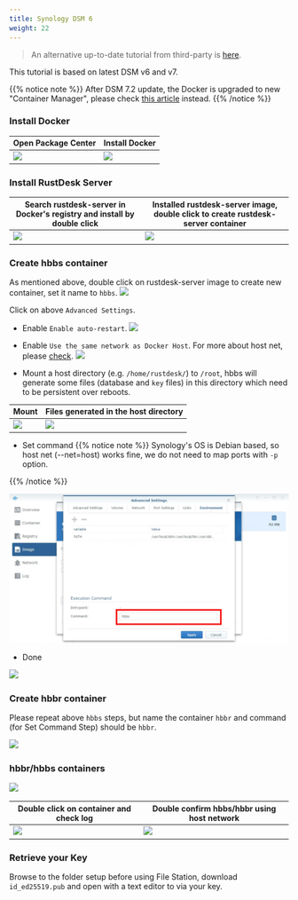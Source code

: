 ```yaml
---
title: Synology DSM 6
weight: 22
---
```


> An alternative up-to-date tutorial from third-party is [here](https://mariushosting.com/how-to-install-rustdesk-on-your-synology-nas/).

This tutorial is based on latest DSM v6 and v7.

{{% notice note %}}
After DSM 7.2 update, the Docker is upgraded to new "Container Manager", please check [this article](/docs/en/self-host/rustdesk-server-oss/synology/dsm-7) instead.
{{% /notice %}}

### Install Docker

| Open Package Center | Install Docker |
| --- | --- |
| ![](images/package-manager.png) | ![](images/docker.png) |

### Install RustDesk Server

| Search rustdesk-server in Docker's registry and install by double click | Installed rustdesk-server image, double click to create rustdesk-server container |
| --- | --- |
| ![](images/pull-rustdesk-server.png) | ![](images/rustdesk-server-installed.png) |

### Create hbbs container

As mentioned above, double click on rustdesk-server image to create new container, set it name to `hbbs`.
![](images/hbbs.png)

Click on above `Advanced Settings`.

- Enable `Enable auto-restart`.
![](images/auto-restart.png)

- Enable `Use the same network as Docker Host`. For more about host net, please [check](https://rustdesk.com/docs/en/self-host/rustdesk-server-oss/docker/#net-host).
![](images/host-net.png)

- Mount a host directory (e.g. `/home/rustdesk/`) to `/root`, hbbs will generate some files (database and `key` files) in this directory which need to be persistent over reboots.

| Mount | Files generated in the host directory |
| --- | --- |
| ![](images/mount.png) | ![](images/mounted-dir.png) |

- Set command
{{% notice note %}}
Synology's OS is Debian based, so host net (--net=host) works fine, we do not need to map ports with `-p` option.

{{% /notice %}}

![](images/hbbs-cmd.png?v3)

- Done

![](images/hbbs-config.png)

### Create hbbr container

Please repeat above `hbbs` steps, but name the container `hbbr` and command (for Set Command Step) should be `hbbr`.

![](images/hbbr-config.png)

### hbbr/hbbs containers

![](images/containers.png)

| Double click on container and check log | Double confirm hbbs/hbbr using host network |
| --- | --- |
| ![](images/log.png) | ![](images/network-types.png) |

### Retrieve your Key

Browse to the folder setup before using File Station, download `id_ed25519.pub` and open with a text editor to via your key.
